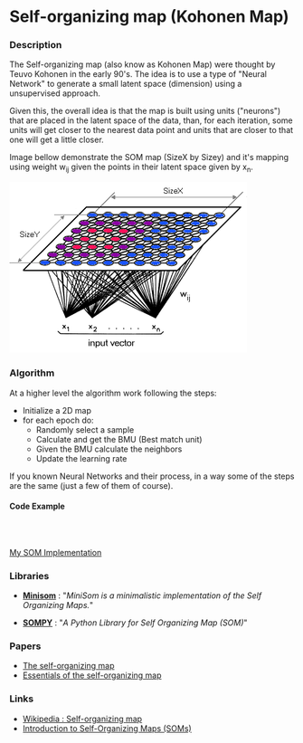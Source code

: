 # Self-organizing map (Kohonen Map)

### Description

The Self-organizing map (also know as Kohonen Map) were thought by Teuvo Kohonen in the early 90's. The idea is to use a type of "Neural Network" to generate a small latent space (dimension) using a unsupervised approach.

Given this, the overall idea is that the map is built using units ("neurons") that are placed in the latent space of the data, than, for each iteration, some units will get closer to the nearest data point and units that are closer to that one will get a little closer.

Image bellow demonstrate the SOM map (SizeX by Sizey) and it's mapping using weight w<sub>ij</sub> given the points in their latent space given by x<sub>n</sub>.

![SOM application][1]

### Algorithm

At a higher level the algorithm work following the steps:

- Initialize a 2D map
- for each epoch do:
  - Randomly select a sample
  - Calculate and get the BMU (Best match unit)
  - Given the BMU calculate the neighbors
  - Update the learning rate

If you known Neural Networks and their process, in a way some of the steps are the same (just a few of them of course).

#### **Code Example**

<pre><code class="language-python">

</code></pre>

[My SOM Implementation][2]

### Libraries

- [**Minisom**][3] : "_MiniSom is a minimalistic implementation of the Self Organizing Maps._"

- [**SOMPY**][4] : "_A Python Library for Self Organizing Map (SOM)_"

### Papers

- [The self-organizing map][5]
- [Essentials of the self-organizing map][6]

### Links

- [Wikipedia : Self-organizing map][7]
- [Introduction to Self-Organizing Maps (SOMs)][8]

[1]: /static/pages/essays/16/kohonen.gif
[2]: https://github.com/rdenadai/AI-Study-Notebooks/blob/master/code/som/som.py
[3]: https://github.com/JustGlowing/minisom
[4]: https://github.com/sevamoo/SOMPY
[5]: https://ieeexplore.ieee.org/abstract/document/58325
[6]: https://www.sciencedirect.com/science/article/abs/pii/S0893608012002596
[7]: https://en.wikipedia.org/wiki/Self-organizing_map
[8]: https://heartbeat.fritz.ai/introduction-to-self-organizing-maps-soms-98e88b568f5d
